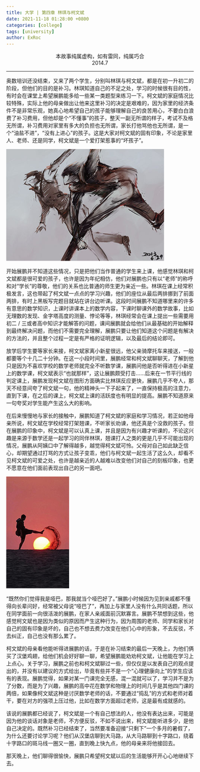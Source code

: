 ```yaml
---
title: 大学 | 第四章 林琪与柯文斌
date: 2021-11-18 01:28:00 +0800
categories: [college]
tags: [university]
author: ExRoc
---
```


<center>本故事纯属虚构，如有雷同，纯属巧合</center>
<center>2014.7</center>

----

奥数培训还没结束，又来了两个学生，分别叫林琪与柯文斌，都是在初一升初二的阶段，但他们的目的是补习。林琪知道自己的不足之处，学习的时候很有目的性，有时会在课堂上希望展鹏能多给一些某一类题型来练习一下。柯文斌的家庭情况比较特殊，实际上他的母亲做出让他来这里补习的决定是艰难的，因为家里的经济条件不是非常乐观，她真心地希望自己的孩子能够理解自己的良苦用心，不要白白浪费了补习费用，但他却是个“不懂事”的孩子，整天一副无所谓的样子，考试不及格无所谓，补习费用对家里有多大的负担也无所谓，家长打他骂他也无所谓，是一个“油盐不进”，“没有上进心”的孩子。这是大家对柯文斌的固有印象，不论是家里人、老师、还是同学，柯文斌是一个爱打架惹事的“坏孩子”。

![](/assets/img/posts/college/Kewenbin_Dajia.jpg)

开始展鹏并不知道这些情况，只是把他们当作普通的学生来上课，他感觉林琪和柯文斌都是很可爱的孩子，也许是因为年纪相仿，他们对展鹏也只有以“老师”的称呼和对“学长”的尊敬，他们的关系也比普通的师生更为亲近一些。林琪在课上经常积极发言，这也带起了柯文斌一点点的学习兴趣，他们的座位从最后两排挪到了前面两排，有时上黑板写完题目就站在讲台边听课。这段时间展鹏不知道哪里来的许多有意思的数学知识，上课时讲课本上的数学内容，下课时聊课外的数学故事，比如无理数的发现、金字塔高度的测量、悖论等等，林琪经常会在课上提出一些需要用初二 / 三或者高中知识才能解答的问题，课间展鹏就会给他们从最基础的开始解释到最终解决问题，而他们不需要完全理解，展鹏只要让他们知道这个问题是有解决的方法的，并且整个过程一定是有严格的证明逻辑，以及最后的结论即可。

放学后学生要等家长来接，柯文斌家离小新星很远，他父亲骑摩托车来接送，一般都要等个十几二十分钟。在这一小段时间里，展鹏经常和柯文斌聊聊天，了解到他只是因为不喜欢学校的数学老师就完全不听数学课，展鹏问他是否听得进在小新星上的数学课，柯文斌表示“也就那样”，这让展鹏颇受打击……后来在一节平行线的判定课上，展鹏发现柯文斌在图形方面确实比林琪反应更快，展鹏几乎不夸人，那天不经意间夸了柯文斌一句，他的精神头一下子起来了，一直保持极高的注意力，直到下课，在之后的课上，柯文斌上课的活跃度也有明显的提高。展鹏不知道原来一句夸奖对学生能产生这么大的影响。

在后来慢慢地与家长的接触中，展鹏知道了柯文斌的家庭和学习情况，若正如他母亲所说，柯文斌在学校经常打架翘课，不听家长劝谏，他还真是个没救的孩子。但在展鹏的印象中，柯文斌是可以认真上课，并且是因为有兴趣才听课的，不论这兴趣是来源于数学还是一起学习的同伴林琪，翘课打人之类的更是几乎不可能出现的情况，展鹏从阿姨口中了解得越多，越觉得柯文斌可怜。父母对自己如此缺乏信心，却期望通过打骂的方式让孩子变乖，他们与柯文斌一起生活了这么久，却看不见柯文斌的可爱之处，也许是越亲近的人越难以改变他们对自己的刻板印象，也更不愿意在他们面前表现出自己的另一面吧。

![](/assets/img/posts/college/Kewenbin.jpg)

“既然你们觉得我是哑巴，那我就当个哑巴好了。”展鹏小时候因为见到亲戚都不懂得向长辈问好，经常被父母说“哑巴了”，再加上与家里人没有什么共同话题，所以在同学面前一向很活泼的展鹏，在家人亲戚面前沉默寡言。展鹏不禁想到这些，他感觉柯文斌也是因为类似的原因而产生这种行为，因为周围的老师、同学和家长对自己的固有印象是坏的，自己也不想去费力改变在他们心中的形象，不去反驳，不去纠正，自己也没有那么累了。

柯文斌的母亲看他能听得进展鹏的话，于是在补习结束的最后一天晚上，为他们俩买了汉堡鸡翅，给他们机会好好聊一聊，希望展鹏能劝劝柯文斌，让他能在学习上上点心。关于学习，展鹏之前也和柯文斌聊过一些，但仅仅是以发表自己的观点提出的，并没有以建议的方式给出，毕竟有些并不是一个“心理健康向上”的学生应该有的表现。展鹏觉得，如果对某一门课完全无感，混一混就可以了，学习并不是为了分数，而是为了兴趣，展鹏的高中花在数学和物理上的时间几乎是其他四门课的两倍，如果像柯文斌这种是讨厌数学老师的话，不要通过“捣乱”的方式和老师对着干，要在对方的强项上压过他，比如在数学方面超过老师，这是最有成就感的。

该说的展鹏都已经说了，柯文斌是一个有自己想法的人，他没有表达出来，可能是因为他的谈话对象是老师，不方便反驳，不如不说出来，柯文斌能听进多少，是他自己决定的。既然补习已经结束了，当然要准备迎接“只剩下”一个多月的暑假了，为什么还要讨论学习呢？他们从汉堡店聊到大马路，从大马路聊到十字路口，绕着十字路口的斑马线一圈又一圈，直到晚上快九点，他的母亲来将他接回去。

那天晚上，他们聊得很愉快，展鹏只希望柯文斌以后的生活能够开开心心地继续下去。
